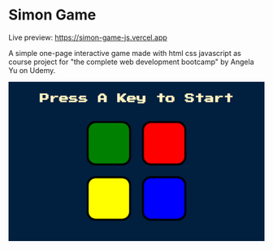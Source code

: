 # Simon Game

Live preview: https://simon-game-js.vercel.app

A simple one-page interactive game made with html css javascript as course project for "the complete web development bootcamp" by Angela Yu on Udemy.

![simon game preview image](https://github.com/zainabmd/Simon-Game/blob/main/simon-game-preview.png?raw=true)
